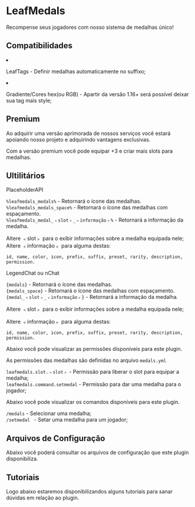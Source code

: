 # LeafMedals
<secondary-label ref="gratuita"/>
<secondary-label ref="premium"/>

<p>Recompense seus jogadores com nosso sistema de medalhas único!</p>

## Compatibilidades

<list>
  <li>
    <p>LeafTags - Definir medalhas automaticamente no suffixo;</p>
  </li>
  <li>
    <p>Gradiente/Cores hex(ou RGB) - Apartir da versão 1.16+ será possível deixar sua tag mais style;</p>
  </li>
</list>

## Premium

<p>Ao adquirir uma versão aprimorada de nossos serviços você estará apoiando nosso projeto e adquirindo vantagens
exclusivas.</p>

<procedure title="Quais sãos as vantagens?">
  <step>
    <p>Com a versão premium você pode equipar +3 e criar mais slots para medalhas.</p>
  </step>
</procedure>

## Ultilitários

<tabs>
    <tab title="Placeholders">
        <procedure title="Placeholders">
          <p><control>PlaceholderAPI</control></p>
          <p>
            <code>%leafmedals_medals%</code> - Retornará o ícone das medalhas.<br>
            <code>%leafmedals_medals_space%</code> - Retornará o ícone das medalhas com espaçamento.<br>
            <code>%leafmedals_medal_﹤slot﹥_﹤informação﹥%</code> - Retornará a informação da medalha.
          </p>
          <p>
            Altere <control>﹤slot﹥</control> para o exibir informações sobre a medalha equipada nele;<br>
            Altere <control>﹤informação﹥</control> para alguma destas:
          </p>
          <p>
          <code>id, name, color, icon, prefix, suffix, preset, rarity, description, permission.</code>
          </p>
          <p>
            <control>LegendChat ou nChat</control>
          </p>
          <p>
            <code>{medals}</code> - Retornará o ícone das medalhas.<br>
            <code>{medals_space}</code> - Retornará o ícone das medalhas com espaçamento.<br>
            <code>{medal_﹤slot﹥_﹤informação﹥}</code> - Retornará a informação da medalha.
          </p>
          <p>
            Altere <control>﹤slot﹥</control> para o exibir informações sobre a medalha equipada nele;
          </p>
          <p>
            Altere <control>﹤informação﹥</control> para alguma destas:
          </p>
          <p>
            <code>id, name, color, icon, prefix, suffix, preset, rarity, description, permission.</code>
          </p>
        </procedure>
    </tab>
    <tab title="Permissões">
        <procedure title="Permissões">
          <p>Abaixo você pode visualizar as permissões disponíveis para este plugin.</p>
          <tip>As permissões das medalhas são definidas no arquivo <code>medals.yml</code></tip>
          <p>
            <code>leafmedals.slot.﹤slot﹥</code> - Permissão para liberar o slot para equipar a medalha;<br>
            <code>leafmedals.command.setmedal</code> - Permissão para dar uma medalha para o jogador;<br>
          </p>
        </procedure>
    </tab>
    <tab title="Comandos">
        <procedure title="Comandos">
          <p>Abaixo você pode visualizar os comandos disponíveis para este plugin.</p>
          <p>
            <code>/medals</code> - Selecionar uma medalha;<br>
            <code>/setmedal </code> - Setar uma medalha para um jogador;
          </p>
        </procedure>
    </tab>
</tabs>

## Arquivos de Configuração

<p>Abaixo você poderá consultar os arquivos de configuração que este plugin disponibiliza.</p>

<include from="arquivos-medals.md" element-id="arquivos-medals"></include>

## Tutoriais
<secondary-label ref="breve"/>

<p>Logo abaixo estaremos disponibilizandos alguns tutoriais para sanar dúvidas em relação ao plugin.</p>